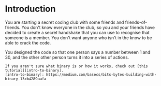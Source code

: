 # Introduction

You are starting a secret coding club with some friends and friends-of-friends.
You don't know everyone in the club, so you and your friends have decided to create a secret handshake that you can use to recognise that someone is a member.
You don't want anyone who isn't in the know to be able to crack the code.

You designed the code so that one person says a number between 1 and 30, and the other other person turns it into a series of actions.

```exercism/note
If you aren't sure what binary is or how it works, check out [this tutorial][intro-to-binary].
[intro-to-binary]: https://medium.com/basecs/bits-bytes-building-with-binary-13cb4289aafa
```
